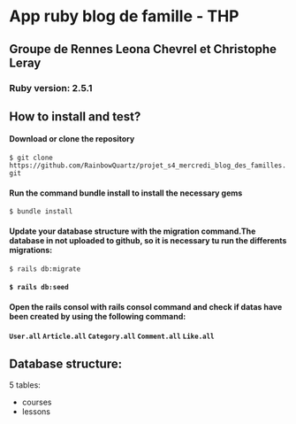 <!DOCTYPE html>
<html>
<body>
  <div>
  <h1>App ruby blog de famille - THP</h1>
    <h2>Groupe de Rennes Leona Chevrel et Christophe Leray </h2>
      <h3>Ruby version: 2.5.1</h3>
   <h2>How to install and test?</h2>
      <h4>Download or clone the repository</h4>
        <code>$ git clone https://github.com/RainbowQuartz/projet_s4_mercredi_blog_des_familles.git</code>
      <h4>Run the command bundle install to install the necessary gems</h4>
        <code>$ bundle install</code>
      <h4>Update your database structure with the migration command.The database in not uploaded to github, so it is necessary tu run the differents migrations:</h4>
        <code>$ rails db:migrate</code> 
      <h4><Add data into your database with the seed file:</h4>
        <code>$ rails db:seed</code>
      <h4>Open the rails consol with rails consol command and check if datas have been created by using the following command:</h4>
        <code>User.all</code>
        <code>Article.all</code>
        <code>Category.all</code>
        <code>Comment.all</code>
        <code>Like.all</code>
      </div>
      <div>
        <h2>Database structure: </h3>
        <p>5 tables:</p>
        <ul> 
          <li>courses</li>
          <li>lessons</li>
        </ul>
     </div>
</body>
</html>
